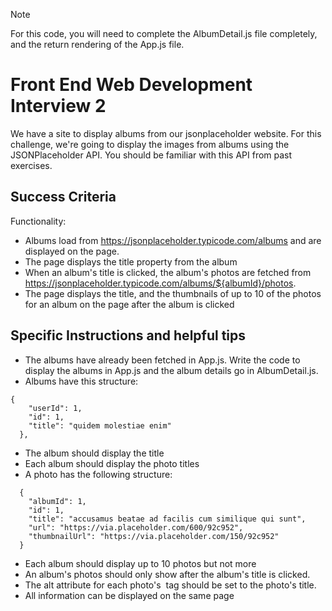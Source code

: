 >[!NOTE]
>For this code, you will need to complete the AlbumDetail.js file completely, and the return rendering of the App.js file.


# Front End Web Development Interview 2

We have a site to display albums from our jsonplaceholder website.
For this challenge, we're going to display the images from albums using the JSONPlaceholder API. You should be familiar with this API from past exercises.


## Success Criteria

Functionality:

- Albums load from https://jsonplaceholder.typicode.com/albums and are displayed on the page.
- The page displays the title property from the album
- When an album's title is clicked, the album's photos are fetched from https://jsonplaceholder.typicode.com/albums/${albumId}/photos.
- The page displays the title, and the thumbnails of up to 10 of the photos for an album on the page after the album is clicked


## Specific Instructions and helpful tips

- The albums have already been fetched in App.js. Write the code to display the albums in App.js and the album details go in AlbumDetail.js.
- Albums have this structure:
```
{
    "userId": 1,
    "id": 1,
    "title": "quidem molestiae enim"
  },
```
- The album should display the title
- Each album should display the photo titles
- A photo has the following structure:
```
  {
    "albumId": 1,
    "id": 1,
    "title": "accusamus beatae ad facilis cum similique qui sunt",
    "url": "https://via.placeholder.com/600/92c952",
    "thumbnailUrl": "https://via.placeholder.com/150/92c952"
  }
  ```
- Each album should display up to 10 photos but not more
- An album's photos should only show after the album's title is clicked.
- The alt attribute for each photo's <img> tag should be set to the photo's title.
- All information can be displayed on the same page
